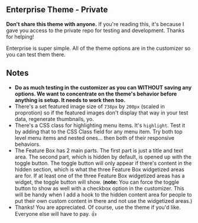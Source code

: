 Enterprise Theme - Private
-----

**Don't share this theme with anyone.** If you're reading this, it's because I gave you access to the private repo for testing and development. Thanks for helping!

Enterprise is super simple. All of the theme options are in the customizer so you can test them there.

Notes
---

* **Do as much testing in the customizer as you can WITHOUT saving any options. We want to concentrate on the theme's behavior before anything is setup. It needs to work then too.**
* There's a set featured image size of `738px` by `200px` (scaled in proprotion) so if the featured images don't display that way in your test data, regenerate thumbnails, yo.
* There's a CSS class for highlighting menu items. It's `highlight`. Test it by adding that to the CSS Class field for any menu item. Try both top level menu items and nested ones... then both of their responsive behaviors.
* The Feature Box has 2 main parts. The first part is just a title and text area. The second part, which is hidden by default, is opened up with the toggle button. The toggle button will only appear if there's content in the hidden section, which is what the three Feature Box widgetized areas are for. If at least one of the three Feature Box widgetized areas has a widget, the toggle button will show. (**note:** You can force the toggle button to show as well with a checkbox option in the customizer. This will be handy when I add a hook to the hidden content area for people to put their own custom content in there and not use the widgetized areas.)
* Thanks! You are appreciated. Of course, use the theme if you'd like. Everyone else will have to pay. :+1: